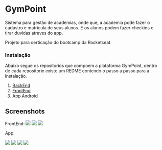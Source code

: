 GymPoint
==============
Sistema para gestão de academias, onde que, a academia pode fazer o cadastro e matricula de seus alunos. E os alunos podem fazer checkins e tirar duvidas atraves do app.

Projeto para certicação do <a hrfe="https://rocketseat.com.br/bootcamp">bootcamp</a> da Rocketseat.

### Instalação

Abaixo segue os repositorios que compoem a plataforma GymPoint, dentro de cada repositorio existe um REDME contendo o passo a passo para a instalação.

1. <a href="https://github.com/julianosirtori/GymPoint-BackEnd">BackEnd</a>
2. <a href="https://github.com/julianosirtori/GymPoint-FrontEnd">FrontEnd</a>
3. <a href="https://github.com/julianosirtori/GymPoint-Mobile">App Android</a>

## Screenshots
FrontEnd:
![](Images/matriculas.png )
![](Images/cadastro.png)
![](Images/Gympoint_Alunos.png)

App:

![](Images/checkins.png)
![](Images/duvida.png)
![](Images/duvidas.png)
![](Images/enviar_duvida.png)



